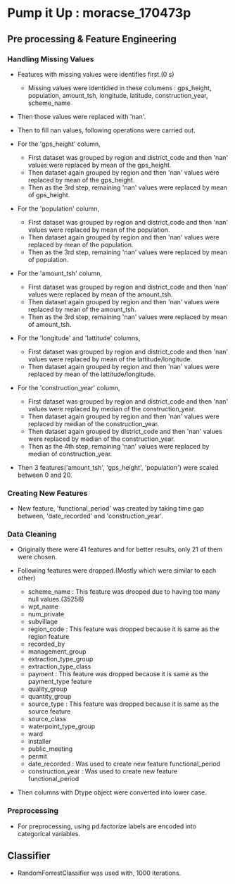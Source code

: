 # Pump it Up : moracse_170473p

## Pre processing & Feature Engineering 

### Handling Missing Values
* Features with missing values were identifies first.(0 s)
  * Missing values were identidied in these columens :  gps_height, population, amount_tsh, longitude, latitude, construction_year, scheme_name
* Then those values were replaced with 'nan'.
* Then to fill nan values, following operations were carried out.

* For the 'gps_height' column,
  * First dataset was grouped by region and district_code and then 'nan' values were replaced by mean of the gps_height.
  * Then dataset again grouped by region and then 'nan' values were replaced by mean of the gps_height.
  * Then as the 3rd step, remaining 'nan' values were replaced by mean of gps_height.
  
* For the 'population' column,
  * First dataset was grouped by region and district_code and then 'nan' values were replaced by mean of the population.
  * Then dataset again grouped by region and then 'nan' values were replaced by mean of the population.
  * Then as the 3rd step, remaining 'nan' values were replaced by mean of population.

* For the 'amount_tsh' column,
  * First dataset was grouped by region and district_code and then 'nan' values were replaced by mean of the amount_tsh.
  * Then dataset again grouped by region and then 'nan' values were replaced by mean of the amount_tsh.
  * Then as the 3rd step, remaining 'nan' values were replaced by mean of amount_tsh.

* For the 'longitude' and 'lattitude' columns,
  * First dataset was grouped by region and district_code and then 'nan' values were replaced by mean of the lattitude/longitude.
  * Then dataset again grouped by region and then 'nan' values were replaced by mean of the lattitude/longitude.

* For the 'construction_year' column,
  * First dataset was grouped by region and district_code and then 'nan' values were replaced by median of the construction_year.
  * Then dataset again grouped by region and then 'nan' values were replaced by median of the construction_year.
  * Then dataset again grouped by district_code and then 'nan' values were replaced by median of the construction_year.
  * Then as the 4th step, remaining 'nan' values were replaced by median of construction_year.

* Then 3 features('amount_tsh', 'gps_height', 'population') were scaled between 0 and 20.

### Creating New Features

* New feature, 'functional_period' was created by taking time gap between, 'date_recorded' and 'construction_year'.

### Data Cleaning

* Originally there were 41 features and for better results, only 21 of them were chosen.
* Following features were dropped.(Mostly which were similar to each other)
  * scheme_name : This feature was drooped due to having too many null values.(35258)
  * wpt_name
  * num_private
  * subvillage
  * region_code : This feature was dropped because it is same as the region feature
  * recorded_by
  * management_group
  * extraction_type_group
  * extraction_type_class
  * payment : This feature was dropped because it is same as the payment_type feature
  * quality_group
  * quantity_group
  * source_type :  This feature was dropped because it is same as the source feature
  * source_class
  * waterpoint_type_group
  * ward
  * installer
  * public_meeting
  * permit
  * date_recorded : Was used to create new feature functional_period
  * construction_year : Was used to create new feature functional_period

* Then columns with Dtype object were converted into lower case.

### Preprocessing

* For preprocessing, using pd.factorize labels are encoded into categorical variables.

## Classifier

* RandomForrestClassifier was used with, 1000 iterations.
